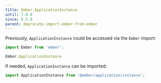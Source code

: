 ```yaml
---
title: Ember.ApplicationInstance
until: 7.0.0
since: 6.5.0
parent: deprecate-import-ember-from-ember
---
```



Previously, `ApplicationInstance` could be accessed via the `Ember` import:
```js
import Ember from 'ember';

Ember.ApplicationInstance
```

If needed, `ApplicationInstance` can be imported:
```js
import ApplicationInstance from '@ember/application/instance';
```
